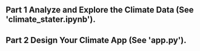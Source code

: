## Part 1 Analyze and Explore the Climate Data (See 'climate_stater.ipynb').
## Part 2 Design Your Climate App (See 'app.py').
